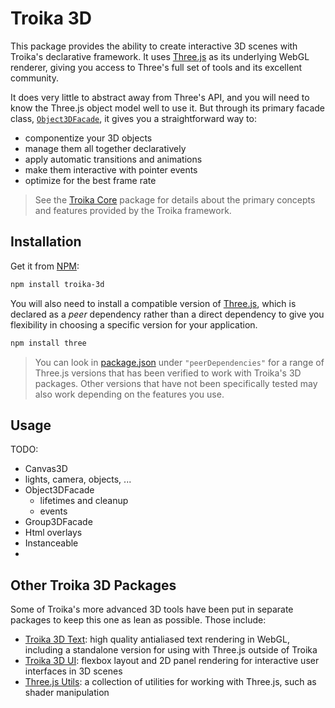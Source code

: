 # Troika 3D

This package provides the ability to create interactive 3D scenes with Troika's declarative framework. It uses [Three.js](https://threejs.org) as its underlying WebGL renderer, giving you access to Three's full set of tools and its excellent community.

It does very little to abstract away from Three's API, and you will need to know the Three.js object model well to use it. But through its primary facade class, [`Object3DFacade`](#object3dfacade), it gives you a straightforward way to:

- componentize your 3D objects
- manage them all together declaratively
- apply automatic transitions and animations
- make them interactive with pointer events
- optimize for the best frame rate

> See the [Troika Core](../troika-core/) package for details about the primary concepts and features provided by the Troika framework.



## Installation

Get it from [NPM](https://www.npmjs.com/package/troika-3d):

```sh
npm install troika-3d
```

You will also need to install a compatible version of [Three.js](https://threejs.org), which is declared as a _peer_ dependency rather than a direct dependency to give you flexibility in choosing a specific version for your application.

```sh
npm install three
```

> You can look in [package.json](./package.json) under `"peerDependencies"` for a range of Three.js versions that has been verified to work with Troika's 3D packages. Other versions that have not been specifically tested may also work depending on the features you use.


## Usage

TODO:
- Canvas3D
- lights, camera, objects, ...
- Object3DFacade
  - lifetimes and cleanup
  - events
- Group3DFacade
- Html overlays
- Instanceable
- 




## Other Troika 3D Packages

Some of Troika's more advanced 3D tools have been put in separate packages to keep this one as lean as possible. Those include:

- [Troika 3D Text](../troika-3d-text/): high quality antialiased text rendering in WebGL, including a standalone version for using with Three.js outside of Troika
- [Troika 3D UI](../troika-3d-ui): flexbox layout and 2D panel rendering for interactive user interfaces in 3D scenes
- [Three.js Utils](../troika-three-utils): a collection of utilities for working with Three.js, such as shader manipulation


